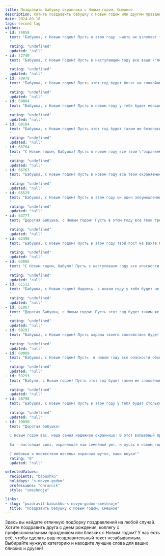 ```yaml
---
title: Поздравить бабушку охранника с Новым годом. Смешное
description: Хотите поздравить бабушку с Новым годом или другим праздником? Наш ИИ создаст незабываемое поздравление, а вы обязательно выделитесь среди других.  
date: 2024-09-18
tags: second tag
wishes:
- id: 74058
  text: "Бабушка, с Новым годом! Пусть в этом году  никто не взломает твою крепость, даже самый храбрый бандит!  Желаю тебе мирного и спокойного года, где все будет под контролем  как в твоём любимом  посту!
  "
  rating: "undefined"
  updated: "null"
- id: 72740
  text: "Бабушка, с Новым Годом! Пусть в наступающем году все ваши \"перехваты\" будут только удачными, а \"нарушители\" - исключительно сладкими булочками! 😉🎉
  "
  rating: "undefined"
  updated: "null"
- id: 70978
  text: "Бабушка, с Новым годом! Пусть этот год будет богат на спокойные смены, без суеты и тревог. Пусть каждый день будет под охраной от всех невзгод, а ты всегда будешь самой главной звездой на праздничной елке! 😉🎄
  "
  rating: "undefined"
  updated: "null"
- id: 69004
  text: "Бабушка, с Новым годом! Пусть в новом году у тебя будет меньше \"незваных гостей\", а больше поводов для радости! 😉🎉🍾
  "
  rating: "undefined"
  updated: "null"
- id: 68104
  text: "Бабушка, с Новым годом! Пусть этот год будет таким же безопасно-весёлым, как твоя работа охранника! Не забудьте про праздничный стол, ведь Новый год - это время вкусной еды и добрых пожеланий! 🥂
  "
  rating: "undefined"
  updated: "null"
- id: 66764
  text: "С Новым годом, Бабушка! Пусть в новом году все твои \"охраняемые\" объекты будут в безопасности, а твой \"патруль\" по кухне будет максимально продуктивным, без внештатных ситуаций! 😉
  "
  rating: "undefined"
  updated: "null"
- id: 66763
  text: "Бабушка, с Новым годом! Пусть в новом году все твои охраняемые объекты будут в безопасности, а ты - от праздничного салата! 🎉🍾🥂
  "
  rating: "undefined"
  updated: "null"
- id: 65529
  text: "Бабушка, с Новым годом! Пусть в этом году ни один злоумышленник не посмеет нарушить покой твоего уютного дома, а ты, как настоящий охранник, будешь спокойно наслаждаться праздничным застольем! 🎄🎉🥂
  "
  rating: "undefined"
  updated: "null"
- id: 63777
  text: "Дорогая Бабушка, с Новым годом! Пусть в этом году все твои тревоги и заботы останутся под надежной охраной, а ты наслаждаешься праздником в кругу семьи! 😉  С Новым годом, наш любимый охранник! 🎄🎁🎉
  "
  rating: "undefined"
  updated: "null"
- id: 62496
  text: "Бабушка, с Новым годом! Пусть в этом году твой пост на вахте будет самым спокойным, а единственные \"нарушители\" — это внуки, которые приходят за сладким! 🎄🎉
  "
  rating: "undefined"
  updated: "null"
- id: 62006
  text: "С Новым годом, бабуля! Пусть в наступившем году все опасности обойдут тебя стороной, а твоя охрана — дом, семья и внуки — всегда будут рядом! 😂🎉
  "
  rating: "undefined"
  updated: "null"
- id: 61512
  text: "Бабушка, с Новым годом! Надеюсь, в новом году у тебя будет не меньше радости, чем у нас от твоего внука, который, если честно, иногда так шалит, что ты, как настоящий охранник, должна быть начеку! 😉🎄
  "
  rating: "undefined"
  updated: "null"
- id: 61007
  text: "Дорогая Бабушка, с Новым годом! Пусть этот год будет таким же спокойным и безопасностным, как твой пост на работе! ;) Желаю тебе море позитива, здоровья и, конечно,  чтобы в твоей жизни было больше сладкого, чем тревожных кнопок! 🎉
  "
  rating: "undefined"
  updated: "null"
- id: 60291
  text: "Бабушка, с Новым годом! Пусть охрана твоего спокойствия будет надежной, как твоя броня из варежек и шарфика, а праздничный стол будет битком набит вкусными вкусностями, которые никто не посмеет украсть! 😉
  "
  rating: "undefined"
  updated: "null"
- id: 60089
  text: "Бабушка, с Новым годом! Пусть  в новом году все опасности обходят тебя стороной, а злоумышленники пугаются твоей внушительной шубки и милейшей улыбки!  Желаем тебе спокойных ночей, отличного настроения и  ярких огней на елке, а не от сигнализации! 😄
  "
  rating: "undefined"
  updated: "null"
- id: 59293
  text: "Бабуля, с Новым годом! Пусть этот год будет таким же спокойным, как твоя работа в охране, но при этом богатым на приятные события и сладкие подарки! 😄🎄🎁
  "
  rating: "undefined"
  updated: "null"
- id: 58798
  text: "Бабушка, с Новым годом! Пусть в этом году у тебя будет столько же энергии, сколько у тебя было в молодости, охраняя от недоброжелателей весь колхоз! 😜🎉
  "
  rating: "undefined"
  updated: "null"
- id: 39090
  text: "Дорогая бабушка!
  
  С Новым годом вас, наша самая надежная охранница! В этот волшебный праздник желаем вам не пасти душу, а радовать ее искренними улыбками и приятными моментами! Пусть каждый миг будет под охраной счастья, а злые мракоборцы в виде забот и хлопот обходят ваш дом стороной.
  
  Вы - настоящая сила, охраняющая наш семейный уют, и пусть в новом году ваши запасы терпения и мудрости не иссякнут, а, наоборот, пополняются как запасы мандаринов на новогоднем столе!
  
  С любовью и множеством веселых охранных шуток, ваши внуки!"
  rating: "0"
  updated: "null"

selectedValues:
  recipients: "babushku"
  holidays: "s-novym-godom"
  professions: "ohrannik"
  style: "smeshnoje"

links:
- slug: "pozdravit-babushku-s-novym-godom-smeshnoje"
  title: "Поздравить бабушку с Новым годом. Смешное"
---
```


Здесь вы найдете отличную подборку поздравлений на любой случай. 
Хотите поздравить друга с днём рождения, коллегу с профессиональным праздником или близких с Новым годом? У нас есть всё, чтобы сделать ваш поздравительный текст незабываемым. Выбирайте нужную категорию и находите лучшие слова для ваших близких и друзей!
